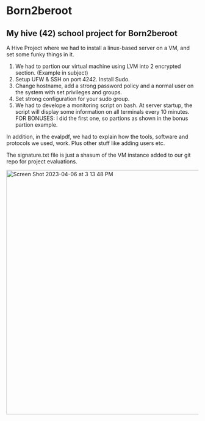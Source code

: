 # Born2beroot
## My hive (42) school project for Born2beroot 
A Hive Project where we had to install a linux-based server on a VM, and set some funky things in it.

1. We had to partion our virtual machine using LVM into 2 encrypted section. (Example in subject)
2. Setup UFW & SSH on port 4242. Install Sudo.
3. Change hostname, add a strong password policy and a normal user on the system with set privileges and groups. 
4. Set strong configuration for your sudo group.
5. We had to develope a monitoring script on bash. At server startup, the script will display some information on all terminals every 10 minutes.
FOR BONUSES: I did the first one, so partions as shown in the bonus partion example. 

In addition, in the evalpdf, we had to explain how the tools, software and protocols we used, work. Plus other stuff like adding users etc. 

The signature.txt file is just a shasum of the VM instance added to our git repo for project evaluations. 





<img width="639" alt="Screen Shot 2023-04-06 at 3 13 48 PM" src="https://user-images.githubusercontent.com/97135325/230376600-27ea9fd1-586b-4f21-88ba-4b6be61d7e72.png">

